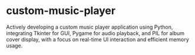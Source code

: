 # custom-music-player
Actively developing a custom music player application using Python, integrating Tkinter for GUI, Pygame for audio playback, and PIL for album cover display, with a focus on real-time UI interaction and efficient memory usage. 

